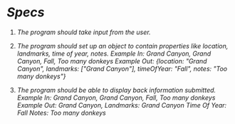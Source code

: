 #  _Specs_

1. _The program should take input from the user._

2. _The program should set up an object to contain properties like location, landmarks, time of year, notes.
  Example In: Grand Canyon, Grand Canyon, Fall, Too many donkeys
  Example Out: {location: "Grand Canyon", landmarks: ["Grand Canyon"], timeOfYear: "Fall", notes: "Too many donkeys"}_

3. _The program should be able to display back information submitted.
  Example In: Grand Canyon, Grand Canyon, Fall, Too many donkeys
  Example Out:_
                _Grand Canyon,_
                _Landmarks: Grand Canyon_
                _Time Of Year: Fall_
                _Notes: Too many donkeys_
